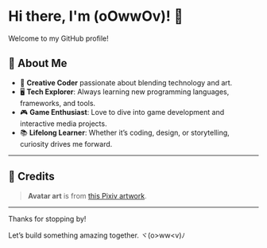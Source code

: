 # Hi there, I'm (oOwwOv)! 👋

Welcome to my GitHub profile!

## 🌟 About Me

- 🎨 **Creative Coder** passionate about blending technology and art.
- 🖥️ **Tech Explorer**: Always learning new programming languages, frameworks, and tools.
- 🎮 **Game Enthusiast**: Love to dive into game development and interactive media projects.
- 📚 **Lifelong Learner**: Whether it’s coding, design, or storytelling, curiosity drives me forward.

---
## 🎨 Credits

> **Avatar art** is from [this Pixiv artwork](https://www.pixiv.net/artworks/130758773).

---

Thanks for stopping by! 

Let’s build something amazing together. ヾ(o>ww<v)ﾉ
